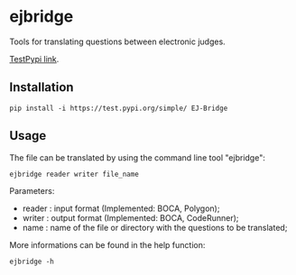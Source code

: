# ejbridge

Tools for translating questions between electronic judges.

[TestPypi link](https://test.pypi.org/project/EJ-Bridge/).

## Installation

```
pip install -i https://test.pypi.org/simple/ EJ-Bridge
```

## Usage
The file can be translated by using the command line tool "ejbridge":
```
ejbridge reader writer file_name
```

Parameters:

* reader : input format (Implemented: BOCA, Polygon);
* writer : output format (Implemented: BOCA, CodeRunner);
* name : name of the file or directory with the questions to be translated;

More informations can be found in the help function:
```
ejbridge -h
```